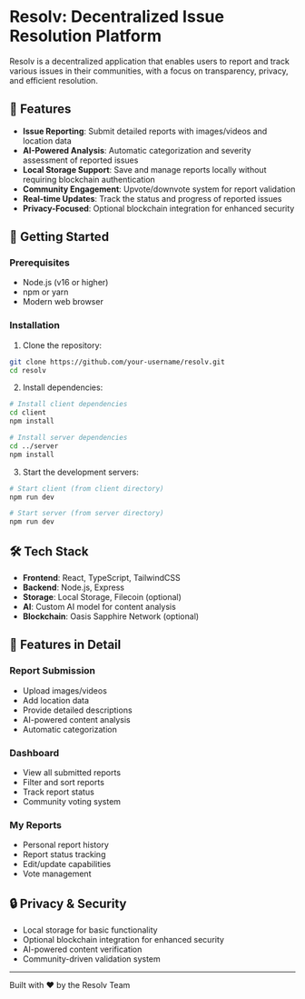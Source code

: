 # Resolv: Decentralized Issue Resolution Platform

Resolv is a decentralized application that enables users to report and track various issues in their communities, with a focus on transparency, privacy, and efficient resolution.

## 🌟 Features

- **Issue Reporting**: Submit detailed reports with images/videos and location data
- **AI-Powered Analysis**: Automatic categorization and severity assessment of reported issues
- **Local Storage Support**: Save and manage reports locally without requiring blockchain authentication
- **Community Engagement**: Upvote/downvote system for report validation
- **Real-time Updates**: Track the status and progress of reported issues
- **Privacy-Focused**: Optional blockchain integration for enhanced security

## 🚀 Getting Started

### Prerequisites

- Node.js (v16 or higher)
- npm or yarn
- Modern web browser

### Installation

1. Clone the repository:
```bash
git clone https://github.com/your-username/resolv.git
cd resolv
```

2. Install dependencies:
```bash
# Install client dependencies
cd client
npm install

# Install server dependencies
cd ../server
npm install
```

3. Start the development servers:
```bash
# Start client (from client directory)
npm run dev

# Start server (from server directory)
npm run dev
```

## 🛠️ Tech Stack

- **Frontend**: React, TypeScript, TailwindCSS
- **Backend**: Node.js, Express
- **Storage**: Local Storage, Filecoin (optional)
- **AI**: Custom AI model for content analysis
- **Blockchain**: Oasis Sapphire Network (optional)

## 📱 Features in Detail

### Report Submission
- Upload images/videos
- Add location data
- Provide detailed descriptions
- AI-powered content analysis
- Automatic categorization

### Dashboard
- View all submitted reports
- Filter and sort reports
- Track report status
- Community voting system

### My Reports
- Personal report history
- Report status tracking
- Edit/update capabilities
- Vote management

## 🔒 Privacy & Security

- Local storage for basic functionality
- Optional blockchain integration for enhanced security
- AI-powered content verification
- Community-driven validation system


---

Built with ❤️ by the Resolv Team

